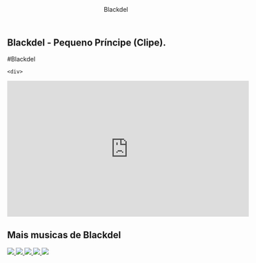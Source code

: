 <html lang="pr-br">
<head>
    <link rel="stylesheet" href="styles.css" />
    <link rel="preconnect" href="https://fonts.googleapis.com">
<link rel="preconnect" href="https://fonts.gstatic.com" crossorigin>
<link href="https://fonts.googleapis.com/css2?family=Chakra+Petch:ital,wght@0,300;0,400;0,500;0,600;0,700;1,300;1,400;1,500;1,600;1,700&display=swap" rel="stylesheet">
    <title>Site Do Blackdel</title>
 </head>
 
<body>

<header>Blackdel</header>

<section class="chamada">
    <div class="chamada-texto">
        <h1>Blackdel - Pequeno Príncipe (Clipe).</h1>
        <p>#Blackdel</p>
    </div>
        
    <div>
<iframe width="560" height="315" src="https://www.youtube.com/embed/qPqP-vCb5j8?si=igVAxxicqvhL8sY4" title="YouTube video player" frameborder="0" allow="accelerometer; autoplay; clipboard-write; encrypted-media; gyroscope; picture-in-picture; web-share" referrerpolicy="strict-origin-when-cross-origin" allowfullscreen></iframe>
    </div>
</section>

<section class="categoria">
   <h2>Mais musicas de Blackdel</h2>
   <div class="categoria-videos">
       <a href="https://www.youtube.com/watch?v=d9OZnrGa76Y">
     <img src="https://img.youtube.com/vi/d9OZnrGa76Y/maxresdefault.jpg" />
       </a>
       <a href="https://www.youtube.com/watch?v=MNGqVj4B-YE">
        <img src="https://img.youtube.com/vi/MNGqVj4B-YE/maxresdefault.jpg" />
          </a>
          <a href="https://www.youtube.com/watch?v=oawGnALXPh0">
            <img src="https://img.youtube.com/vi/oawGnALXPh0/maxresdefault.jpg" />
              </a>
              <a href="https://www.youtube.com/watch?v=VeJPk65czy0">
                <img src="https://img.youtube.com/vi/VeJPk65czy0/maxresdefault.jpg" />
                  </a>
                  <a href="https://www.youtube.com/watch?v=HFEMhVJfsag">
                    <img src="https://img.youtube.com/vi/HFEMhVJfsag/maxresdefault.jpg" />
                      </a>
   </div>
</section>

</body>

</html>